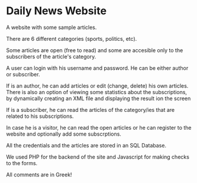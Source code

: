 # Daily News Website

A website with some sample articles.

There are 6 different categories (sports, politics, etc).

Some articles are open (free to read) and some are accesible only to the subscribers of the article's category.

A user can login with his username and password. He can be either author or subscriber.

If is an author, he can add articles or edit (change, delete) his own articles. There is also an option of viewing some statistics about the subscriptions, by dynamically creating an XML file and displaying the result ion the screen

If is a subscriber, he can read the articles of the category/ies that are related to his subscriptions.

In case he is a visitor, he can read the open articles or he can register to the website and optionally add some subscrptions.

All the credentials and the articles are stored in an SQL Database. 

We used PHP for the backend of the site and Javascript for making checks to the forms.

All comments are in Greek!
